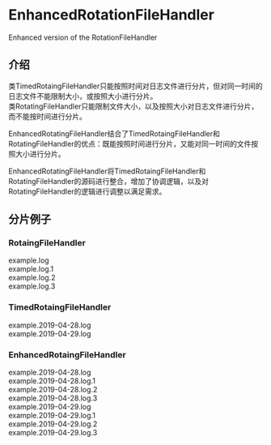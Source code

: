 # EnhancedRotationFileHandler
Enhanced version of the RotationFileHandler

## 介绍
类TimedRotaingFileHandler只能按照时间对日志文件进行分片，但对同一时间的日志文件不能限制大小，或按照大小进行分片。  
类RotatingFileHandler只能限制文件大小，以及按照大小对日志文件进行分片，而不能按时间进行分片。

EnhancedRotatingFileHandler结合了TimedRotaingFileHandler和RotatingFileHandler的优点：既能按照时间进行分片，又能对同一时间的文件按照大小进行分片。

EnhancedRotatingFileHandler将TimedRotaingFileHandler和RotatingFileHandler的源码进行整合，增加了协调逻辑，以及对RotatingFileHandler的逻辑进行调整以满足需求。

## 分片例子
### RotaingFileHandler
example.log<br>
example.log.1<br>
example.log.2<br>
example.log.3<br>

### TimedRotaingFileHandler
example.2019-04-28.log<br>
example.2019-04-29.log<br>

### EnhancedRotaingFileHandler
example.2019-04-28.log<br>
example.2019-04-28.log.1<br>
example.2019-04-28.log.2<br>
example.2019-04-28.log.3<br>
example.2019-04-29.log<br>
example.2019-04-29.log.1<br>
example.2019-04-29.log.2<br>
example.2019-04-29.log.3<br>
